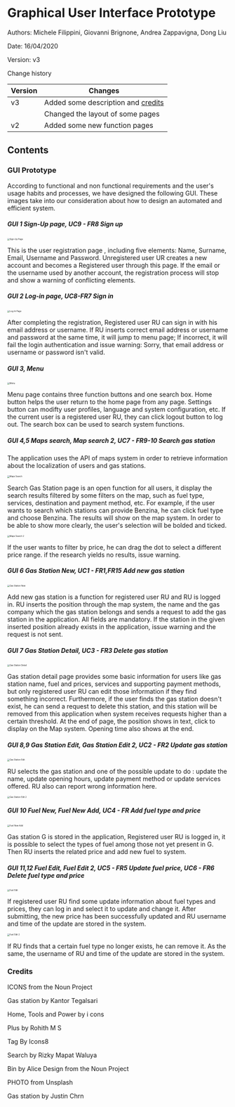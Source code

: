 # Graphical User Interface Prototype  

Authors: Michele Filippini, Giovanni Brignone, Andrea Zappavigna, Dong Liu

Date: 16/04/2020

Version: v3

Change history

| Version | Changes                                        |
| ------- | ---------------------------------------------- |
| v3      | Added some description and [credits](#Credits) |
|         | Changed the layout of some pages               |
| v2      | Added some new function pages                  |



## Contents



### GUI Prototype

According to functional and non functional requirements and the user's usage habits and processes, we have designed the following GUI. These images take into our consideration about how to design an automated and efficient system.

##### GUI 1 Sign-Up page, UC9 - FR8 Sign up

<img src="/Users/ledon/Desktop/final/Sign-Up Page.png" alt="Sign-Up Page" style="zoom:33%;" />

This is the user registration page , including five elements: Name, Surname, Email, Username and Password. Unregistered user UR creates a new account and becomes a Registered user through this page. If the email or the username used by another account, the registration process will stop and show a warning of conflicting elements.

##### GUI 2 Log-in page, UC8-FR7 Sign in

<img src="/Users/ledon/Desktop/final/Log-In Page.png" alt="Log-In Page" style="zoom:33%;" />

After completing the registration, Registered user RU can sign in with his email address or username. If RU inserts correct email address or username and password at the same time, it will jump to menu page; If incorrect, it will fail the login authentication and issue warning: Sorry, that email address or username or password isn't valid.

##### GUI 3, Menu

<img src="/Users/ledon/Downloads/ezgas-groupBranch/docs/UI_v2/Menu.png" alt="Menu" style="zoom:33%;" />

Menu page contains three function buttons and one search box. Home button helps the user return to the home page from any page. Settings button can modifty user profiles, language and system configuration, etc. If the current user is a registered user RU, they can click logout button to log out. The search box can be used to search system functions.

##### GUI 4,5 Maps search, Map search 2, UC7 - FR9-10 Search gas station

The application uses the API of maps system in order to retrieve information about the localization of users and gas stations.

<img src="/Users/ledon/Desktop/final/Maps Search.png" alt="Maps Search" style="zoom:33%;" />

Search Gas Station page is an open function for all users, it display the search results filtered by some filters on the map, such as fuel type, services, destination and payment method, etc. For example, if the user wants to search which stations can provide Benzina, he can click fuel type and choose Benzina. The results will show on the map system. In order to be able to show more clearly, the user's selection will be bolded and ticked. 

<img src="/Users/ledon/Desktop/final/Maps Search 2.png" alt="Maps Search 2" style="zoom:33%;" />

If the user wants to filter by price, he can drag the dot to select a different price range. if the research yields no results, issue warning.

##### GUI 6 Gas Station New, UC1 - FR1,FR15 Add new gas station

<img src="/Users/ledon/Desktop/final/Gas Station New.png" alt="Gas Station New" style="zoom:33%;" />

Add new gas station is a function for registered user RU and RU is logged in. RU inserts the position through the map system, the name and the gas company which the gas station belongs and sends a request to add the gas station in the application. All fields are mandatory. If the station in the given inserted position already exists in the application, issue warning and the request is not sent.

##### GUI 7 Gas Station Detail, UC3 - FR3 Delete gas station

<img src="/Users/ledon/Desktop/final/Gas Station Detail.png" alt="Gas Station Detail" style="zoom:33%;" />

Gas station detail page provides some basic information for users like gas station name, fuel and prices, services and supporting payment methods, but only registered user RU can edit those information if they find something incorrect. Furthermore, if the user finds the gas station doesn't exist, he can send a request to delete this station, and this station will be removed from this application when system receives requests higher than a certain threshold. At the end of page, the position shows in text, click to display on the Map system. Opening time also shows at the end.

##### GUI 8,9 Gas Station Edit, Gas Station Edit 2, UC2 - FR2 Update gas station

<img src="/Users/ledon/Desktop/final/Gas Station Edit.png" alt="Gas Station Edit" style="zoom:33%;" />

RU selects the gas station and one of the possible update to do : update the name, update opening hours, update payment method or update services offered. RU also can report wrong information here.

<img src="/Users/ledon/Desktop/final/Gas Station Edit 2.png" alt="Gas Station Edit 2" style="zoom:33%;" />

##### GUI 10 Fuel New, Fuel New Add, UC4 - FR Add fuel type and price

<img src="/Users/ledon/Desktop/final/Fuel New Add.png" alt="Fuel New Add" style="zoom:33%;" />

Gas station G is stored in the application, Registered user RU is logged in, it is possible to select the types of fuel among those not yet present in G. Then RU inserts the related price and add new fuel to system.

##### GUI 11,12 Fuel Edit, Fuel Edit 2, UC5 - FR5 Update fuel price, UC6 - FR6 Delete fuel type and price

<img src="/Users/ledon/Desktop/final/Fuel Edit.png" alt="Fuel Edit" style="zoom:33%;" />

If registered user RU find some update information about fuel types and prices, they can log in and select it to update and change it. After submitting, the new price has been successfully updated and RU username and time of the update are stored in the system.

<img src="/Users/ledon/Desktop/final/Fuel Edit 2.png" alt="Fuel Edit 2" style="zoom:33%;" />

If RU finds that a certain fuel type no longer exists, he can remove it. As the same, the username of RU and time of the update are stored in the system.

### Credits

ICONS from the Noun Project

Gas station by Kantor Tegalsari

Home, Tools and Power by i cons

Plus by Rohith M S

Tag By Icons8

Search by Rizky Mapat Waluya

Bin by Alice Design from the Noun Project

PHOTO from Unsplash

Gas station by Justin Chrn
